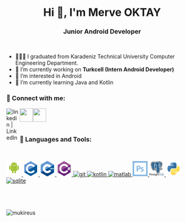 <h1 align="center">Hi 👋, I'm Merve OKTAY</h1>
<h3 align="center">Junior Android Developer</h3>
<br/> 


- 👩🏻‍🎓 I graduated from Karadeniz Technical University Computer Engineering Department.
- 🔭 I’m currently working on **Turkcell (Intern Android Developer)**
- 👀 I’m interested in Android 
- 🌱 I’m currently learning Java and Kotlin 



### 📩 Connect with me:

[<img align="left" alt="linkedin | LinkedIn" width="35px" src="https://raw.githubusercontent.com/peterthehan/peterthehan/master/assets/linkedin.svg" />][linkedin]
[<img align="left" height="35" width="35" src="https://cdn.jsdelivr.net/npm/simple-icons@v4/icons/gmail.svg" />][gmail]
[<img align="left" height="35" width="35" src="https://raw.githubusercontent.com/rahuldkjain/github-profile-readme-generator/master/src/images/icons/Social/hackerrank.svg" />][hackerrank]

<br />

[gmail]: mailto:merve.oktay@hotmail.com
[linkedin]: https://www.linkedin.com/in/merve-oktay-392a24207/
[hackerrank]: https://www.hackerrank.com/merve_oktay
<br />



### 🔧 Languages and Tools:
<br/>
<p align="left"> <a href="https://developer.android.com" target="_blank" rel="noreferrer"> <img src="https://raw.githubusercontent.com/devicons/devicon/master/icons/android/android-original-wordmark.svg" alt="android" width="40" height="40"/> </a> <a href="https://www.cprogramming.com/" target="_blank" rel="noreferrer"> <img src="https://raw.githubusercontent.com/devicons/devicon/master/icons/c/c-original.svg" alt="c" width="40" height="40"/> </a>  <a href="https://www.w3schools.com/cpp/" target="_blank" rel="noreferrer"> <img src="https://raw.githubusercontent.com/devicons/devicon/master/icons/cplusplus/cplusplus-original.svg" alt="cplusplus" width="40" height="40"/> </a>  <a href="https://www.w3schools.com/cs/" target="_blank" rel="noreferrer"> <img src="https://raw.githubusercontent.com/devicons/devicon/master/icons/csharp/csharp-original.svg" alt="csharp" width="40" height="40"/> </a>  <a href="https://git-scm.com/" target="_blank" rel="noreferrer"> <img src="https://www.vectorlogo.zone/logos/git-scm/git-scm-icon.svg" alt="git" width="40" height="40"/> </a>  <a href="https://kotlinlang.org" target="_blank" rel="noreferrer"> <img src="https://www.vectorlogo.zone/logos/kotlinlang/kotlinlang-icon.svg" alt="kotlin" width="40" height="40"/> </a>  <a href="https://www.mathworks.com/" target="_blank" rel="noreferrer"> <img src="https://upload.wikimedia.org/wikipedia/commons/2/21/Matlab_Logo.png" alt="matlab" width="40" height="40"/> </a>  <a href="https://www.photoshop.com/en" target="_blank" rel="noreferrer"> <img src="https://raw.githubusercontent.com/devicons/devicon/master/icons/photoshop/photoshop-line.svg" alt="photoshop" width="40" height="40"/> </a>  <a href="https://www.postgresql.org" target="_blank" rel="noreferrer"> <img src="https://raw.githubusercontent.com/devicons/devicon/master/icons/postgresql/postgresql-original-wordmark.svg" alt="postgresql" width="40" height="40"/> </a>  <a href="https://www.python.org" target="_blank" rel="noreferrer"> <img src="https://raw.githubusercontent.com/devicons/devicon/master/icons/python/python-original.svg" alt="python" width="40" height="40"/> </a>  <a href="https://www.sqlite.org/" target="_blank" rel="noreferrer"> <img src="https://www.vectorlogo.zone/logos/sqlite/sqlite-icon.svg" alt="sqlite" width="40" height="40"/> </a> </p> 
<br/>
<br/>
<br/> 
<img height="160em" align="center" src="https://github-readme-stats.vercel.app/api/top-langs?username=merveoktay&show_icons=true&locale=en&layout=compact&langs_count=8&theme=tokyonight" alt="mukireus"/>



